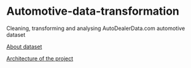 # Automotive-data-transformation
Cleaning, transforming and analysing AutoDealerData.com automotive dataset

[About dataset](https://www.kaggle.com/datasets/cisautomotiveapi/large-car-dataset)

[Architecture of the project](architecture-diagram.png)
